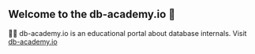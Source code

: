 ## Welcome to the db-academy.io 🙌

🙋‍♀️ db-academy.io is an educational portal about database internals. Visit [db-academy.io](https://db-academy.io)

